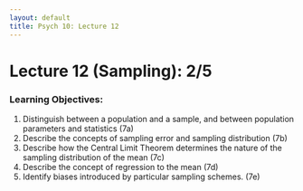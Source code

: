 ```yaml
---
layout: default
title: Psych 10: Lecture 12
---
```

# Lecture 12 (Sampling): 2/5

### Learning Objectives:
1. Distinguish between a population and a sample, and between population parameters and statistics (7a)
2. Describe the concepts of sampling error and sampling distribution (7b)
3. Describe how the Central Limit Theorem determines the nature of the sampling distribution of the mean (7c)
4. Describe the concept of regression to the mean (7d)
5. Identify biases introduced by particular sampling schemes. (7e)
